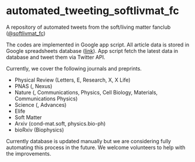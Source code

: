 # automated_tweeting_softlivmat_fc
A repository of automated tweets from the soft/living matter fanclub ([@softlivmat_fc](https://twitter.com/softlivmat_fc))

The codes are implemented in Google app script. All article data is stored in Google spreadsheets database ([link](https://docs.google.com/spreadsheets/d/e/2PACX-1vQbuHXoyAPtPZTyroM-FWdZnM9L2aUoUjAPHJrzEkSCZi3A6zBceW9bxYA2RANR8wrj8R_mF6lJ3rxO/pubhtml)). App script fetch the latest data in database and tweet them via Twitter API.

Currently, we cover the following journals and preprints.
* Physical Review (Letters, E, Research, X, X Life)
* PNAS (, Nexus)
* Nature (, Communications, Physics, Cell Biology, Materials, Communications Physics)
* Science (, Advances)
* Elife
* Soft Matter
* Arxiv (cond-mat.soft, physics.bio-ph)
* bioRxiv (Biophysics)

Currently database is updated manually but we are considering fully automating this process in the future. We welcome volunteers to help with the improvements.
